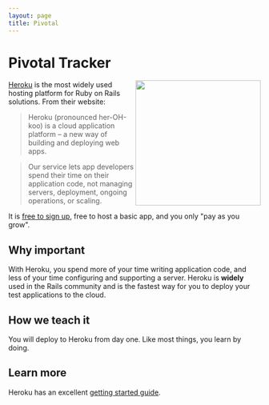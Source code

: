```yaml
---
layout: page
title: Pivotal
---
```


Pivotal Tracker
======

<a href="http://pivotaltracker.com">
  <img src="/images/pivotal.png" width="250" align="right" />
</a>


[Heroku](http://heroku.com/) is the most widely used hosting platform for Ruby on Rails solutions. From their website:

> Heroku (pronounced her-OH-koo) is a cloud application platform – a new way of building and deploying web apps.

> Our service lets app developers spend their time on their application code, not managing servers, deployment, ongoing operations, or scaling.

It is [free to sign up](https://id.heroku.com/signup), free to host a basic app, and you only "pay as you grow".

Why important
---

With Heroku, you spend more of your time writing application code, and less of your time configuring and supporting a server.  Heroku is **widely** used in the Rails community and is the fastest way for you to deploy your test applications to the cloud.

How we teach it
---

You will deploy to Heroku from day one. Like most things, you learn by doing.

Learn more
---

Heroku has an excellent [getting started guide](https://devcenter.heroku.com/articles/getting-started-with-rails4).

